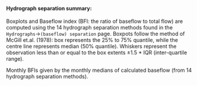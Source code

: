 #### Hydrograph separation summary:

Boxplots and Baseflow index (BFI: the ratio of baseflow to total flow) are computed using the 14 hydrograph separation methods found in the `Hydrographs`->`(baseflow) separation` page. Boxpots follow the method of McGill et.al. (1978): box represents the 25% to 75% quantile, while the centre line represents median (50% quantile). Whiskers represent the observation less than or equal to the box extents ±1.5 * IQR (inter-quartile range).

Monthly BFIs given by the monthly medians of calculated baseflow (from 14 hydrograph separation methods). 
